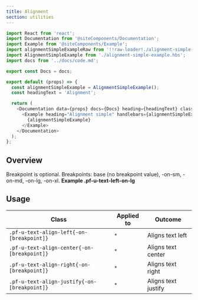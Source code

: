 ```yaml
---
title: Alignment
section: utilities
---
```

```js
import React from 'react';
import Documentation from '@siteComponents/Documentation';
import Example from '@siteComponents/Example';
import alignmentSimpleExampleRaw from '!!raw-loader!./alignment-simple-example.hbs';
import AlignmentSimpleExample from './alignment-simple-example.hbs';
import docs from '../docs/code.md';

export const Docs = docs;

export default (props) => {
  const alignmentSimpleExample = AlignmentSimpleExample();
  const headingText = 'Alignment';

  return (
    <Documentation data={props} docs={Docs} heading={headingText} className="is-utility-page">
      <Example heading="Alignment simple" handlebars={alignmentSimpleExampleRaw}>
        {alignmentSimpleExample}
      </Example>
    </Documentation>
  );
};
```

## Overview

Breakpoint is optional. Breakpoints: base (no breakpoint value), -on-sm, -on-md, -on-lg, -on-xl. **Example .pf-u-text-left-on-lg**

## Usage

| Class | Applied to | Outcome |
| -- | -- | -- |
| `.pf-u-text-align-left{-on-[breakpoint]}` | `*` |  Aligns text left |
| `.pf-u-text-align-center{-on-[breakpoint]}` | `*` |  Aligns text center |
| `.pf-u-text-align-right{-on-[breakpoint]}` | `*` |  Aligns text right |
| `.pf-u-text-align-justify{-on-[breakpoint]}` | `*` |  Aligns text justify |
